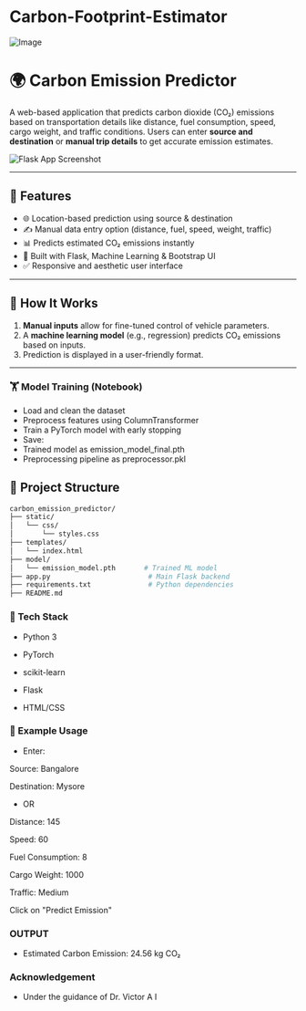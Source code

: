 # Carbon-Footprint-Estimator

![Image](https://github.com/user-attachments/assets/7007d99e-a726-44f4-94ca-9ed480ae521b)

# 🌍 Carbon Emission Predictor

A web-based application that predicts carbon dioxide (CO₂) emissions based on transportation details like distance, fuel consumption, speed, cargo weight, and traffic conditions. Users can enter **source and destination** or **manual trip details** to get accurate emission estimates.

![Flask App Screenshot](https://user-images.githubusercontent.com/your-image.png) <!-- Add your screenshot here -->

---

## 🚀 Features

- 🌐 Location-based prediction using source & destination
- ✍️ Manual data entry option (distance, fuel, speed, weight, traffic)
- 📊 Predicts estimated CO₂ emissions instantly
- 🧠 Built with Flask, Machine Learning & Bootstrap UI
- ✅ Responsive and aesthetic user interface

---

## 🧠 How It Works

1. **Manual inputs** allow for fine-tuned control of vehicle parameters.
2. A **machine learning model** (e.g., regression) predicts CO₂ emissions based on inputs.
3. Prediction is displayed in a user-friendly format.

---

### 🏋️ Model Training (Notebook)
- Load and clean the dataset
- Preprocess features using ColumnTransformer
- Train a PyTorch model with early stopping
- Save:
- Trained model as emission_model_final.pth
- Preprocessing pipeline as preprocessor.pkl

## 📁 Project Structure

```bash
carbon_emission_predictor/
├── static/
│   └── css/
│       └── styles.css
├── templates/
│   └── index.html
├── model/
│   └── emission_model.pth       # Trained ML model
├── app.py                        # Main Flask backend
├── requirements.txt              # Python dependencies
├── README.md

```


### 🔧 Tech Stack
- Python 3
 
- PyTorch

- scikit-learn

- Flask

- HTML/CSS

### 🧪 Example Usage
- Enter:

Source: Bangalore

Destination: Mysore

- OR

Distance: 145

Speed: 60

Fuel Consumption: 8

Cargo Weight: 1000

Traffic: Medium

Click on "Predict Emission"

### OUTPUT

- Estimated Carbon Emission: 24.56 kg CO₂

### Acknowledgement
- Under the guidance of Dr. Victor A I

